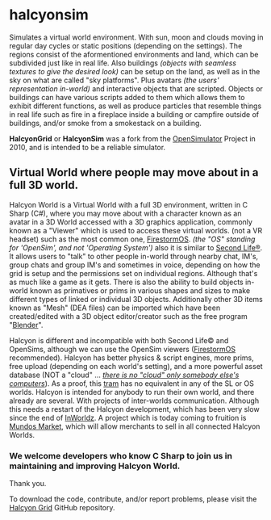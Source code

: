 # halcyonsim

Simulates a virtual world environment. With sun, moon and clouds moving in regular day cycles or static positions (depending on the settings).  The regions consist of the aformentioned environments and land, which can be subdivided just like in real life. Also buildings *(objects with seamless textures to give the desired look)* can be setup on the land, as well as in the sky on what are called "sky platforms". Plus avatars *(the users' representation in-world)* and interactive objects that are scripted. Objects or buildings can have various scripts added to them which allows them to exhibit different functions, as well as produce particles that resemble things in real life such as fire in a fireplace inside a building or campfire outside of buildings, and/or smoke from a smokestack on a building. 

**HalcyonGrid** or **HalcyonSim** was a fork from the <a href="http://opensimulator.org" rel="nofollow" >OpenSimulator</a> Project in 2010, and is intended to be a reliable simulator. 

## Virtual World where people may move about in a full 3D world.

Halcyon World is a Virtual World with a full 3D environment,  written in C Sharp (C#), where you may move about with a character known as an avatar in a 3D World accessed with a 3D graphics application, commonly known as a "Viewer" which is used to access these virtual worlds. (not a VR headset) such as the most common one, <a href="https://firestormviewer.org" rel="follow">FirestormOS</a>.  *(the "OS" standing for 'OpenSim', and not 'Operating System')* also it is similar to <a href="https://SecondLife.com" rel="nofollow" >Second Life®</a>.  It allows users to "talk" to other people in-world through nearby chat, IM's, group chats and group IM's and sometimes in voice, depending on how the grid is setup and the permissions set on individual regions. Although that's as much like a game as it gets. There is also the ability to build objects in-world known as primatives or prims in various shapes and sizes to make different types of linked or individual 3D objects. Additionally other 3D items known as "Mesh" (DEA files) can be imported which have been created/edited with a 3D object editor/creator such as the free program "<a href="https://store.steampowered.com/app/365670/Blender/" rel="follow" >Blender</a>".

Halcyon is different and incompatible with both Second Life© and OpenSims, although we can use the OpenSim viewers (<a href="https://firestormviewer.org/os-operating-system/" rel="follow" >FirestormOS</a> recommended). Halcyon has better physics & script engines, more prims, free upload (depending on each world's setting), and a more powerful asset database (NOT a "cloud" ... <a href="https://fsfe.org/contribute/spreadtheword.html#nocloud" rel="follow" >*there is no "cloud" only somebody else's computers*</a>). As a proof, this <a href="https://youtube.com/watch?v=_QnNH-xDPyg" rel="nofollow">tram</a> has no equivalent in any of the SL or OS worlds. Halcyon is intended for anybody to run their own world, and there already are several. With projects of inter-worlds communication. Although this needs a restart of the Halcyon development, which has been very slow since the end of <a href="https://web.archive.org/web/20180806205343/https://inworldz.com/" rel="nofollow" >InWorldz</a>. A project which is today coming to fruition is <a href="https://mundosmarket.com" rel="follow" >Mundos Market</a>, which will allow merchants to sell in all connected Halcyon Worlds.



### We welcome developers who know C Sharp to join us in maintaining and improving Halcyon World. 

Thank you.


To download the code, contribute, and/or report problems, please visit the <a href="https://github.com/HalcyonGrid" rel="follow" >Halcyon Grid</a> GitHub repository. 






